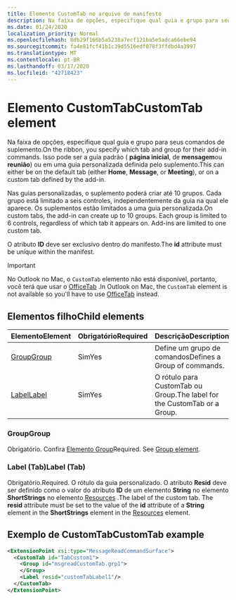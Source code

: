 ```yaml
---
title: Elemento CustomTab no arquivo de manifesto
description: Na faixa de opções, especifique qual guia e grupo para seus comandos de suplemento.
ms.date: 01/24/2020
localization_priority: Normal
ms.openlocfilehash: 8db29f166b5a5238a7ecf121ba5e5adca66ebe94
ms.sourcegitcommit: fa4e81fcf41b1c39d5516edf078f3ffdbd4a3997
ms.translationtype: MT
ms.contentlocale: pt-BR
ms.lasthandoff: 03/17/2020
ms.locfileid: "42718423"
---
```

# <a name="customtab-element"></a><span data-ttu-id="28fd9-103">Elemento CustomTab</span><span class="sxs-lookup"><span data-stu-id="28fd9-103">CustomTab element</span></span>

<span data-ttu-id="28fd9-104">Na faixa de opções, especifique qual guia e grupo para seus comandos de suplemento.</span><span class="sxs-lookup"><span data-stu-id="28fd9-104">On the ribbon, you specify which tab and group for their add-in commands.</span></span> <span data-ttu-id="28fd9-105">Isso pode ser a guia padrão ( **página inicial**, de **mensagem**ou **reunião**) ou em uma guia personalizada definida pelo suplemento.</span><span class="sxs-lookup"><span data-stu-id="28fd9-105">This can either be on the default tab (either **Home**, **Message**, or **Meeting**), or on a custom tab defined by the add-in.</span></span>

<span data-ttu-id="28fd9-p102">Nas guias personalizadas, o suplemento poderá criar até 10 grupos. Cada grupo está limitado a seis controles, independentemente da guia na qual ele aparece. Os suplementos estão limitados a uma guia personalizada.</span><span class="sxs-lookup"><span data-stu-id="28fd9-p102">On custom tabs, the add-in can create up to 10 groups. Each group is limited to 6 controls, regardless of which tab it appears on. Add-ins are limited to one custom tab.</span></span>

<span data-ttu-id="28fd9-109">O atributo **ID** deve ser exclusivo dentro do manifesto.</span><span class="sxs-lookup"><span data-stu-id="28fd9-109">The **id** attribute must be unique within the manifest.</span></span>

> [!IMPORTANT]
> <span data-ttu-id="28fd9-110">No Outlook no Mac, o `CustomTab` elemento não está disponível, portanto, você terá que usar o [OfficeTab](officetab.md) .</span><span class="sxs-lookup"><span data-stu-id="28fd9-110">In Outlook on Mac, the `CustomTab` element is not available so you'll have to use [OfficeTab](officetab.md) instead.</span></span>

## <a name="child-elements"></a><span data-ttu-id="28fd9-111">Elementos filho</span><span class="sxs-lookup"><span data-stu-id="28fd9-111">Child elements</span></span>

|  <span data-ttu-id="28fd9-112">Elemento</span><span class="sxs-lookup"><span data-stu-id="28fd9-112">Element</span></span> |  <span data-ttu-id="28fd9-113">Obrigatório</span><span class="sxs-lookup"><span data-stu-id="28fd9-113">Required</span></span>  |  <span data-ttu-id="28fd9-114">Descrição</span><span class="sxs-lookup"><span data-stu-id="28fd9-114">Description</span></span>  |
|:-----|:-----|:-----|
|  [<span data-ttu-id="28fd9-115">Group</span><span class="sxs-lookup"><span data-stu-id="28fd9-115">Group</span></span>](group.md)      | <span data-ttu-id="28fd9-116">Sim</span><span class="sxs-lookup"><span data-stu-id="28fd9-116">Yes</span></span> |  <span data-ttu-id="28fd9-117">Define um grupo de comandos</span><span class="sxs-lookup"><span data-stu-id="28fd9-117">Defines a Group of commands.</span></span>  |
|  [<span data-ttu-id="28fd9-118">Label</span><span class="sxs-lookup"><span data-stu-id="28fd9-118">Label</span></span>](#label-tab)      | <span data-ttu-id="28fd9-119">Sim</span><span class="sxs-lookup"><span data-stu-id="28fd9-119">Yes</span></span> |  <span data-ttu-id="28fd9-120">O rótulo para CustomTab ou Group.</span><span class="sxs-lookup"><span data-stu-id="28fd9-120">The label for the CustomTab or a Group.</span></span>  |

### <a name="group"></a><span data-ttu-id="28fd9-121">Group</span><span class="sxs-lookup"><span data-stu-id="28fd9-121">Group</span></span>

<span data-ttu-id="28fd9-p103">Obrigatório. Confira [Elemento Group](group.md)</span><span class="sxs-lookup"><span data-stu-id="28fd9-p103">Required. See [Group element](group.md).</span></span>

### <a name="label-tab"></a><span data-ttu-id="28fd9-124">Label (Tab)</span><span class="sxs-lookup"><span data-stu-id="28fd9-124">Label (Tab)</span></span>

<span data-ttu-id="28fd9-125">Obrigatório.</span><span class="sxs-lookup"><span data-stu-id="28fd9-125">Required.</span></span> <span data-ttu-id="28fd9-126">O rótulo da guia personalizado. O atributo **Resid** deve ser definido como o valor do atributo **ID** de um elemento **String** no elemento **ShortStrings** no elemento [Resources](resources.md) .</span><span class="sxs-lookup"><span data-stu-id="28fd9-126">The label of the custom tab. The **resid** attribute must be set to the value of the **id** attribute of a **String** element in the **ShortStrings** element in the [Resources](resources.md) element.</span></span>


## <a name="customtab-example"></a><span data-ttu-id="28fd9-127">Exemplo de CustomTab</span><span class="sxs-lookup"><span data-stu-id="28fd9-127">CustomTab example</span></span>

```xml
<ExtensionPoint xsi:type="MessageReadCommandSurface">
  <CustomTab id="TabCustom1">
    <Group id="msgreadCustomTab.grp1">
    </Group>
    <Label resid="customTabLabel1"/>
  </CustomTab>
</ExtensionPoint>
```
